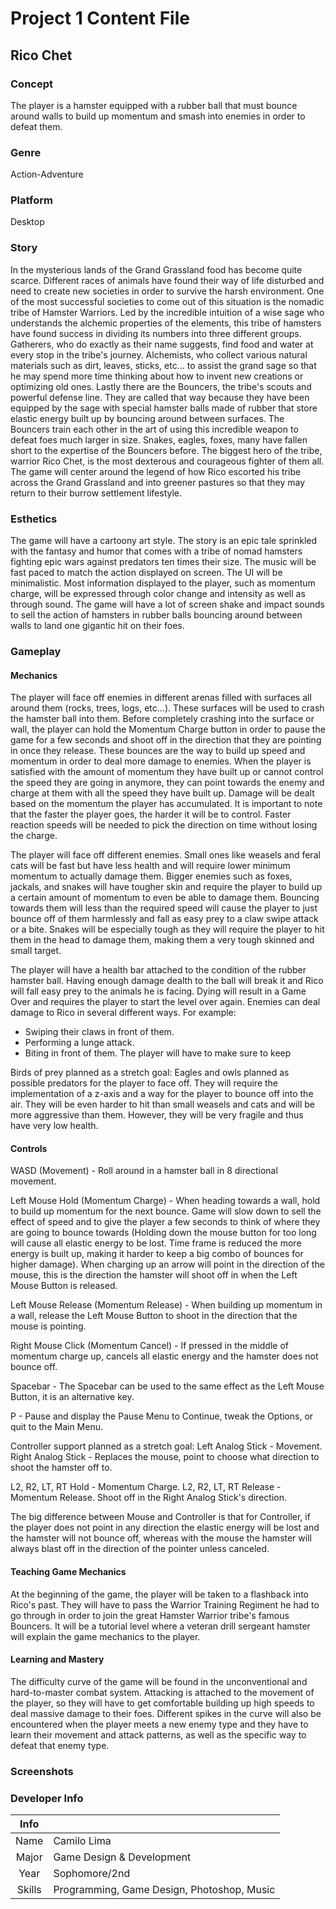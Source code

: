 # Project 1 Content File

## Rico Chet

### Concept

The player is a hamster equipped with a rubber ball that must bounce around
walls to build up momentum and smash into enemies in order to defeat them.

### Genre

Action-Adventure

### Platform

Desktop

### Story

In the mysterious lands of the Grand Grassland food has become quite scarce.
Different races of animals have found their way of life disturbed and need to
create new societies in order to survive the harsh environment. One of the most
successful societies to come out of this situation is the nomadic tribe of Hamster
Warriors. Led by the incredible intuition of a wise sage who understands the 
alchemic properties of the elements, this tribe of hamsters have found success in
dividing its numbers into three different groups.
Gatherers, who do exactly as their name suggests, find food and water at every stop
in the tribe's journey. Alchemists, who collect various natural materials such as dirt,
leaves, sticks, etc... to assist the grand sage so that he may spend more time
thinking about how to invent new creations or optimizing old ones. Lastly there are
the Bouncers, the tribe's scouts and powerful defense line. They are called that way
because they have been equipped by the sage with special hamster balls made of rubber
that store elastic energy built up by bouncing around between surfaces. The Bouncers
train each other in the art of using this incredible weapon to defeat foes much larger
in size. Snakes, eagles, foxes, many have fallen short to the expertise of the Bouncers
before. The biggest hero of the tribe, warrior Rico Chet, is the most dexterous and
courageous fighter of them all. The game will center around the legend of how Rico
escorted his tribe across the Grand Grassland and into greener pastures so that they may
return to their burrow settlement lifestyle. 

### Esthetics

The game will have a cartoony art style. The story is an epic tale sprinkled with the
fantasy and humor that comes with a tribe of nomad hamsters fighting epic wars against
predators ten times their size.
The music will be fast paced to match the action displayed on screen.
The UI will be minimalistic. Most information displayed to the player, such as momentum
charge, will be expressed through color change and intensity as well as through sound.
The game will have a lot of screen shake and impact sounds to sell the action of hamsters
in rubber balls bouncing around between walls to land one gigantic hit on their foes.

### Gameplay

#### Mechanics

The player will face off enemies in different arenas filled with surfaces all around them (rocks, trees, logs, etc...). These surfaces will be used to crash the hamster ball into them. Before completely crashing into the surface or wall, the player can hold the Momentum Charge button in order to pause the game for a few seconds and shoot off in the direction that they are pointing in once they release. These bounces are the way to build up speed and momentum in order to deal more damage to enemies. When the player is satisfied with the amount of momentum they have built up or cannot control the speed they are going in anymore, they can point towards the enemy and charge at them with all the speed they have built up. Damage will be dealt based on the momentum the player has accumulated. It is important to note that the faster the player goes, the harder it will be to control. Faster reaction speeds will be needed to pick the direction on time without losing the charge.

The player will face off different enemies. Small ones like weasels and feral cats will be fast but have less health and will require lower minimum momentum to actually damage them. Bigger enemies such as foxes, jackals, and snakes will have tougher skin and require the player to build up a certain amount of momentum to even be able to damage them. Bouncing towards them will less than the required speed will cause the player to just bounce off of them harmlessly and fall as easy prey to a claw swipe attack or a bite. Snakes will be especially tough as they will require the player to hit them in the head to damage them, making them a very tough skinned and small target.

The player will have a health bar attached to the condition of the rubber hamster ball. Having enough damage dealth to the ball will break it and Rico will fall easy prey to the animals he is facing. Dying will result in a Game Over and requires the player to start the level over again. Enemies can deal damage to Rico in several different ways. For example:
- Swiping their claws in front of them. 
- Performing a lunge attack.
- Biting in front of them. The player will have to make sure to keep 

Birds of prey planned as a stretch goal:
Eagles and owls planned as possible predators for the player to face off. They will require the implementation of a z-axis and a way for the player to bounce off into the air. They will be even harder to hit than small weasels and cats and will be more aggressive than them. However, they will be very fragile and thus have very low health.

#### Controls

WASD (Movement) - Roll around in a hamster ball in 8 directional movement.

Left Mouse Hold (Momentum Charge) - When heading towards a wall, hold to build up momentum for the next bounce. Game will slow down to sell the effect of speed and to give the player a few seconds to think of where they are going to bounce towards (Holding down the mouse button for too long will cause all elastic energy to be lost. Time frame is reduced the more energy is built up, making it harder to keep a big combo of bounces for higher damage). When charging up an arrow will point in the direction of the mouse, this is the direction the hamster will shoot off in when the Left Mouse Button is released.

Left Mouse Release (Momentum Release) - When building up momentum in a wall, release the Left Mouse Button to shoot in the direction that the mouse is pointing.

Right Mouse Click (Momentum Cancel) - If pressed in the middle of momentum charge up, cancels all elastic energy and the hamster does not bounce off.

Spacebar - The Spacebar can be used to the same effect as the Left Mouse Button, it is an alternative key.

P - Pause and display the Pause Menu to Continue, tweak the Options, or quit to the Main Menu.

Controller support planned as a stretch goal:
Left Analog Stick - Movement.
Right Analog Stick - Replaces the mouse, point to choose what direction to shoot the hamster off to.

L2, R2, LT, RT Hold - Momentum Charge.
L2, R2, LT, RT Release - Momentum Release. Shoot off in the Right Analog Stick's direction.

The big difference between Mouse and Controller is that for Controller, if the player does not point in any direction the elastic energy will be lost and the hamster will not bounce off, whereas with the mouse the hamster will always blast off in the direction of the pointer unless canceled.

#### Teaching Game Mechanics

At the beginning of the game, the player will be taken to a flashback into Rico's past. They will have to pass the Warrior Training Regiment he had to go through in order to join the great Hamster Warrior tribe's famous Bouncers. It will be a tutorial level where a veteran drill sergeant hamster will explain the game mechanics to the player.

#### Learning and Mastery

The difficulty curve of the game will be found in the unconventional and hard-to-master combat system. Attacking is attached to the movement of the player, so they will have to get comfortable building up high speeds to deal massive damage to their foes. Different spikes in the curve will also be encountered when the player meets a new enemy type and they have to learn their movement and attack patterns, as well as the specific way to defeat that enemy type.

### Screenshots

### Developer Info
| Info   |                                            |
| :----: | -----------------------------------------  |
| Name   | Camilo Lima                                |
| Major  | Game Design & Development                  |
| Year   | Sophomore/2nd                              |
| Skills | Programming, Game Design, Photoshop, Music |
